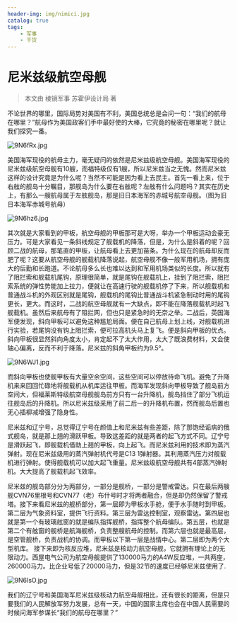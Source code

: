 ```yaml
---
header-img: img/nimici.jpg
catalog: true
tags:
    - 军事
    - 干货
---
```

# 尼米兹级航空母舰
> 本文由 棱镜军事 苏霍伊设计局 著

不论世界的哪里，国际局势对美国有不利，美国总统总是会问一句：“我们的航母在哪里？”航母作为美国政客们手中最好使的大棒，它究竟的秘密在哪里呢？就让我们探究一番。

![9N6fRx.jpg](https://s1.ax1x.com/2018/02/21/9N6fRx.jpg)

美国海军现役的航母主力，毫无疑问的依然是尼米兹级航空母舰。美国海军现役的尼米兹级航空母舰有10艘，而福特级仅有1艘，所以尼米兹当之无愧。然而尼米兹这样的设计究竟是为什么呢？当然不可能是因为看上去民主。首先一看上来，位于右舷的舰岛十分瞩目，那舰岛为什么要在右舷呢？左舷有什么问题吗？其实在历史上，有那么一艘航母属于左舷舰岛，那是旧日本海军的赤城号航空母舰。（图为旧日本海军赤城号航母）

![9N6hz6.jpg](https://s1.ax1x.com/2018/02/21/9N6hz6.jpg)

其次就是大家看到的甲板，航空母舰的甲板那可是大呀，举办一个甲板运动会豪无压力。可是大家看见一条斜线规定了舰载机的降落，但是，为什么是斜着的呢？回顾二战的航母，那笔直的甲板，让航母看上去更加苗条。为什么现在的航母却反而肥了呢？这要从航空母舰的舰载机降落说起，航空母舰不像一般军用机场，拥有庞大的后勤和长跑道。不论航母多么长也难以达到和军用机场类似的长度。所以就有了阻拦索和舰载机尾钩，原理很简单，就是尾钩在舰载机上，挂到了阻拦索，阻拦索系统的弹性势能加上拉力，便就让在高速行驶的舰载机停了下来，所以舰载机和普通战斗机的外观区别就是尾钩，舰载机的尾钩比普通战斗机紧急制动时用的尾钩更长，更大。而这时，二战的航空母舰就有一大缺点，即不能在降落舰载机时起飞舰载机。虽然后来航母有了阻拦网，但也只是紧急时的无奈之举。二战后，英国海军便发现，斜向甲板可以避免这种尴尬局面。便在自己航母上划上线，对舰载机进行实验，若尾钩没有钩上阻拦索，便可拉高机头马上复飞。便是斜向甲板的优点。斜向甲板很显然斜向角度太小，肯定起不了太大作用，太大了既浪费材料，又会使轴心偏离，反而不利于降落。尼米兹的斜角甲板约为9.5°。

![9N6WJ1.jpg](https://s1.ax1x.com/2018/02/21/9N6WJ1.jpg)

而斜向甲板也使舰甲板有大量空余空间，这些空间可以停放待命飞机。避免了升降机来来回回忙碌地将舰载机从机库运往甲板。而海军发现斜向甲板导致了舰岛前方空间大，但福莱斯特级航空母舰舰岛前方只有一台升降机，舰岛挡住了部分飞机运往舰岛后的升降机。所以尼米兹级采用了前二后一的升降机布置，然而舰岛后置也无心插柳减增强了隐身性。

尼米兹和辽宁号，总觉得辽宁号在颜值上和尼米兹有些差距，除了那饱经诟病的俄式舰岛，就是那上翘的滑跃甲板。导致这差距的就是两者的起飞方式不同。辽宁号是滑跃起飞，即舰载机借助上翘的甲板，向上起飞。而尼米兹利用的技术即为蒸汽弹射。现在尼米兹级用的蒸汽弹射机代号是C13 1弹射器。其利用蒸汽压力对舰载机进行弹射。使得舰载机可以加大起飞重量。尼米兹级航空母舰共有4部蒸汽弹射机。大大提高了舰载机起飞效率。

尼米兹的舰岛部分分为两部分，一部分是舰桥，一部分是警戒雷达。只在最后两艘舰CVN76里根号和CVN77（老）布什号时才将两者融合，但是却仍然保留了警戒塔。接下来看尼米兹的舰桥部分，第一层即为甲板水手舱，便于水手随时到甲板。第二层为气象资料室，提供飞行资料。第三层为雷达控制室，观察雷达。第四层也就是第一个有玻璃舷窗的就是编队指挥舰桥，指挥整个航母编队。第五层，也就是第二个有舷窗的舰桥是航海舰桥，负责整艘航母的控制。而第六层也就是最高层，是空管舰桥，负责战机的协调。而甲板以下第一层是战情中心。第二层即为两个大型机库。
接下来即为核反应堆，尼米兹是核动力航空母舰，它就拥有理论上的无限动力。西屋电气公司为航空母舰提供了130000马力的A4W反应堆，一共两座，260000马力。比企业号低了20000马力，但是32节的速度已经够尼米兹使用了.

![9N6IsO.jpg](https://s1.ax1x.com/2018/02/21/9N6IsO.jpg)

我们的辽宁号和美国海军尼米兹级核动力航空母舰相比，还有很长的距离，但是只要我们的人民解放军努力发展，总有一天，中国的国家主席也会在中国人民需要的时候问海军参谋长“我们的航母在哪里？”

